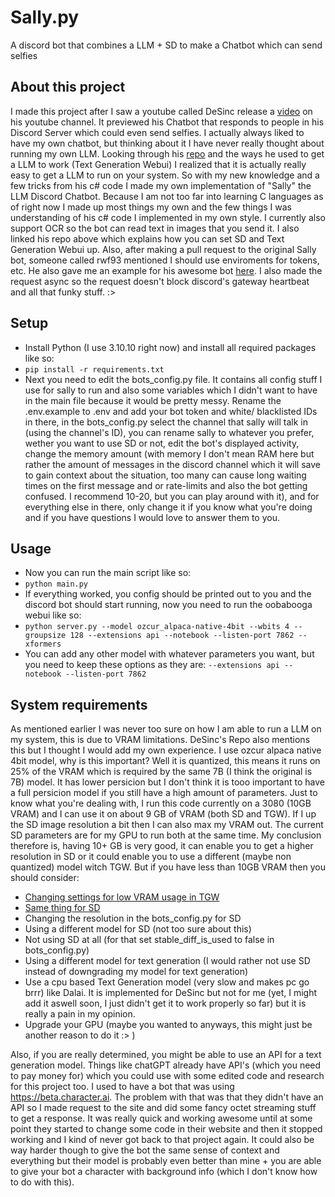 # Sally.py

A discord bot that combines a LLM + SD to make a Chatbot which can send selfies

## About this project

I made this project after I saw a youtube called DeSinc release a [video](https://www.youtube.com/watch?v=KM4a7RGG270) on his youtube channel. It previewed his Chatbot that responds to people in his Discord Server which could even send selfies. I actually always liked to have my own chatbot, but thinking about it I have never really thought about running my own LLM. Looking through his [repo](https://github.com/DeSinc/SallyBot) and the ways he used to get a LLM to work (Text Generation Webui) I realized that it is actually really easy to get a LLM to run on your system. So with my new knowledge and a few tricks from his c# code I made my own implementation of "Sally" the LLM Discord Chatbot. Because I am not too far into learning C languages as of right now I made up most things my own and the few things I was understanding of his c# code I implemented in my own style. I currently also support OCR so the bot can read text in images that you send it. I also linked his repo above which explains how you can set SD and Text Generation Webui up. Also, after making a pull request to the original Sally bot, someone called rwf93 mentioned I should use enviroments for tokens, etc. He also gave me an example for his awesome bot [here](https://github.com/rwf93/carlbot). I also made the request async so the request doesn't block discord's gateway heartbeat and all that funky stuff. :>

## Setup

- Install Python (I use 3.10.10 right now) and install all required packages like so:
- ```pip install -r requirements.txt```
- Next you need to edit the bots_config.py file. It contains all config stuff I use for sally to run and also some variables which I didn't want to have in the main file because it would be pretty messy. Rename the .env.example to .env and add your bot token and white/ blacklisted IDs in there, in the bots_config.py select the channel that sally will talk in (using the channel's ID), you can rename sally to whatever you prefer, wether you want to use SD or not, edit the bot's displayed activity, change the memory amount (with memory I don't mean RAM here but rather the amount of messages in the discord channel which it will save to gain context about the situation, too many can cause long waiting times on the first message and or rate-limits and also the bot getting confused. I recommend 10-20, but you can play around with it), and for everything else in there, only change it if you know what you're doing and if you have questions I would love to answer them to you.

## Usage

- Now you can run the main script like so:
- ```python main.py```
- If everything worked, you config should be printed out to you and the discord bot should start running, now you need to run the oobabooga webui like so:
- ```python server.py --model ozcur_alpaca-native-4bit --wbits 4 --groupsize 128 --extensions api --notebook --listen-port 7862 --xformers```
- You can add any other model with whatever parameters you want, but you need to keep these options as they are: ```--extensions api --notebook --listen-port 7862```

## System requirements

As mentioned earlier I was never too sure on how I am able to run a LLM on my system, this is due to VRAM limitations. DeSinc's Repo also mentions this but I thought I would add my own experience. I use ozcur alpaca native 4bit model, why is this important? Well it is quantized, this means it runs on 25% of the VRAM which is required by the same 7B (I think the original is 7B) model. It has lower persicion but I don't think it is tooo important to have a full persicion model if you still have a high amount of parameters. Just to know what you're dealing with, I run this code currently on a 3080 (10GB VRAM) and I can use it on about 9 GB of VRAM (both SD and TGW). If I up the SD image resolution a bit then I can also max my VRAM out. The current SD parameters are for my GPU to run both at the same time. My conclusion therefore is, having 10+ GB is very good, it can enable you to get a higher resolution in SD or it could enable you to use a different (maybe non quantized) model witch TGW. But if you have less than 10GB VRAM then you should consider:

- [Changing settings for low VRAM usage in TGW](https://github.com/oobabooga/text-generation-webui/blob/main/docs/Low-VRAM-guide.md)
- [Same thing for SD](https://github.com/AUTOMATIC1111/stable-diffusion-webui/wiki/Optimizations)
- Changing the resolution in the bots_config.py for SD
- Using a different model for SD (not too sure about this)
- Not using SD at all (for that set stable_diff_is_used to false in bots_config.py)
- Using a different model for text generation (I would rather not use SD instead of downgrading my model for text generation)
- Use a cpu based Text Generation model (very slow and makes pc go brrr) like Dalai. It is implemented for DeSinc but not for me (yet, I might add it aswell soon, I just didn't get it to work properly so far) but it is really a pain in my opinion.
- Upgrade your GPU (maybe you wanted to anyways, this might just be another reason to do it :> )

Also, if you are really determined, you might be able to use an API for a text generation model. Things like chatGPT already have API's (which you need to pay money for) which you could use with some edited code and research for this project too. I used to have a bot that was using <https://beta.character.ai>. The problem with that was that they didn't have an API so I made request to the site and did some fancy octet streaming stuff to get a response. It was really quick and working awesome until at some point they started to change some code in their website and then it stopped working and I kind of never got back to that project again. It could also be way harder though to give the bot the same sense of context and everything but their model is probably even better than mine + you are able to give your bot a character with background info (which I don't know how to do with this).
